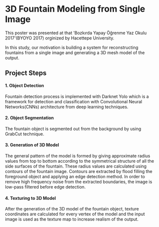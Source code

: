                    
# 3D Fountain Modeling from Single Image

This poster was presented at that 'Bozkırda Yapay Öğrenme Yaz Okulu 2017'(BYOYO 2017) orginized by Hacettepe University.

In this study, our motivation is building a system for reconstructing fountains from a single image and generating a 3D mesh model of the output.

## Project Steps

#### 1. Object Detection                                                                                                                 
Fountain detection process is implemented with Darknet Yolo which is a framework for detection and classification with Convolutional Neural Networks(CNNs) architecture from deep learning techniques.

#### 2. Object Segmentation                                                                                                              
The fountain object is segmented out from the background by using GrabCut technique.

#### 3. Generation of 3D Model                                                                                                           
The general pattern of the model is formed by giving approximate radius values from top to bottom according to the symmetrical structure of all the side surfaces of the fountain. These radius values are calculated using contours of the fountain image. Contours are extracted by flood filling the foreground object and applying an edge detection method. In order to remove high frequency noise from the extracted boundaries, the image is low-pass filtered before edge detection.

#### 4. Texturing to 3D Model                                                                                                            
After the generation of the 3D model of the fountain object, texture coordinates are calculated for every vertex of the model and the input image is used as the texture map to increase realism of the output.
